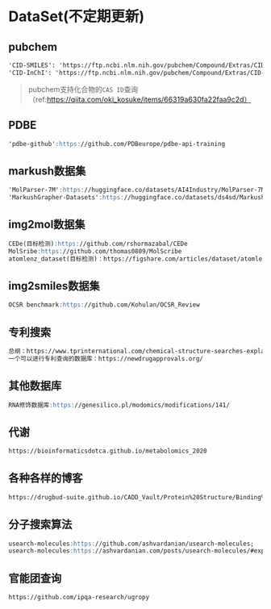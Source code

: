 # DataSet(不定期更新)
## pubchem
```md
'CID-SMILES': 'https://ftp.ncbi.nlm.nih.gov/pubchem/Compound/Extras/CID-SMILES.gz',
'CID-InChI': 'https://ftp.ncbi.nlm.nih.gov/pubchem/Compound/Extras/CID-InChI.gz'
```
> pubchem支持化合物的`CAS ID`查询（ref:https://qiita.com/oki_kosuke/items/66319a630fa22faa9c2d）

## PDBE
```md
'pdbe-github':https://github.com/PDBeurope/pdbe-api-training
```

## markush数据集
```md
'MolParser-7M':https://huggingface.co/datasets/AI4Industry/MolParser-7M?library=datasets
'MarkushGrapher-Datasets':https://huggingface.co/datasets/ds4sd/MarkushGrapher-Datasets
```

## img2mol数据集
```md
CEDe(目标检测):https://github.com/rshormazabal/CEDe
MolSribe:https://github.com/thomas0809/MolScribe
atomlenz_dataset(目标检测)：https://figshare.com/articles/dataset/atomlenz_dataset/24599172
```

## img2smiles数据集
```md
OCSR benchmark:https://github.com/Kohulan/OCSR_Review
```

## 专利搜索
```md
总纲：https://www.tprinternational.com/chemical-structure-searches-explained-types-tools-and-tips-for-getting-the-most-accurate-patent-search-results/
一个可以进行专利查询的数据库：https://newdrugapprovals.org/
```

## 其他数据库
```md
RNA修饰数据库:https://genesilico.pl/modomics/modifications/141/
```

## 代谢
```md
https://bioinformaticsdotca.github.io/metabolomics_2020
```

## 各种各样的博客
```md
https://drugbud-suite.github.io/CADD_Vault/Protein%20Structure/Binding%20Site%20Prediction/
```

## 分子搜索算法
```md
usearch-molecules:https://github.com/ashvardanian/usearch-molecules;
usearch-molecules:https://ashvardanian.com/posts/usearch-molecules/#exploring-different-molecule-fingerprints
```

## 官能团查询
```md
https://github.com/ipqa-research/ugropy
```